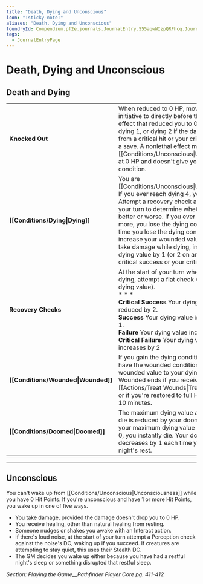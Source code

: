 ```yaml
---
title: "Death, Dying and Unconscious"
icon: ":sticky-note:"
aliases: "Death, Dying and Unconscious"
foundryId: Compendium.pf2e.journals.JournalEntry.S55aqwWIzpQRFhcq.JournalEntryPage.KdoLyU91c0oS2hTw
tags:
  - JournalEntryPage
---
```


# Death, Dying and Unconscious
## Death and Dying

  

|     |     |
| --- | --- |
| **Knocked Out** | When reduced to 0 HP, move your initiative to directly before the creature or effect that reduced you to 0 HP. Gain dying 1, or dying 2 if the damage came from a critical hit or your critical failure on a save. A nonlethal effect makes you [[Conditions/Unconscious\|Unconscious]] at 0 HP and doesn't give you the dying condition. |
| **[[Conditions/Dying\|Dying]]** | You are [[Conditions/Unconscious\|Unconscious]]. If you ever reach dying 4, you die. Attempt a recovery check at the start of your turn to determine whether you get better or worse. If you ever have 1 HP or more, you lose the dying condition. Any time you lose the dying condition, increase your wounded value by 1. If you take damage while dying, increase the dying value by 1 (or 2 on an enemy's critical success or your critical failure). |
| **Recovery Checks** | At the start of your turn when you're dying, attempt a flat check (DC 10 + your dying value).<br/>* * *<br/>**Critical Success** Your dying value is reduced by 2.<br/>**Success** Your dying value is reduced by 1.<br/>**Failure** Your dying value increases by 1.<br/>**Critical Failure** Your dying value increases by 2 |
| **[[Conditions/Wounded\|Wounded]]** | If you gain the dying condition while you have the wounded condition, add your wounded value to your dying value. Wounded ends if you receive HP from [[Actions/Treat Wounds\|Treat Wounds]], or if you're restored to full HP and rest for 10 minutes. |
| **[[Conditions/Doomed\|Doomed]]** | The maximum dying value at which you die is reduced by your doomed value. If your maximum dying value is reduced to 0, you instantly die. Your doomed value decreases by 1 each time you get a full night's rest. |

* * *

## Unconscious

You can't wake up from [[Conditions/Unconscious|Unconsciousness]] while you have 0 Hit Points. If you're unconscious and have 1 or more Hit Points, you wake up in one of five ways.

*   You take damage, provided the damage doesn't drop you to 0 HP.
*   You receive healing, other than natural healing from resting.
*   Someone nudges or shakes you awake with an Interact action.
*   If there's loud noise, at the start of your turn attempt a Perception check against the noise's DC, waking up if you succeed. If creatures are attempting to stay quiet, this uses their Stealth DC.
*   The GM decides you wake up either because you have had a restful night's sleep or something disrupted that restful sleep.
    

_Section: Playing the Game__Pathfinder Player Core pg. 411-412_